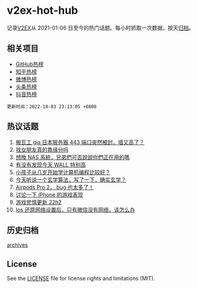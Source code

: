 # v2ex-hot-hub

 记录[V2EX](https://www.v2ex.com/)从 2021-01-06 日至今的热门话题。每小时抓取一次数据，按天[归档](archives)。
 
 ## 相关项目

- [GitHub热榜](https://github.com/lonnyzhang423/github-hot-hub)
- [知乎热榜](https://github.com/lonnyzhang423/zhihu-hot-hub)
- [微博热榜](https://github.com/lonnyzhang423/weibo-hot-hub)
- [头条热榜](https://github.com/lonnyzhang423/toutiao-hot-hub)
- [抖音热榜](https://github.com/lonnyzhang423/douyin-hot-hub)


 `更新时间：2022-10-03 23:13:05 +0800`

## 热议话题

1. [搬瓦工 gia 日本服务器 443 端口突然被封，墙又高了？](https://www.v2ex.com/t/884476)
1. [找女朋友真的靠缘分吗](https://www.v2ex.com/t/884447)
1. [想換 NAS 系統，兄弟們可否說說你們正在用的嗎](https://www.v2ex.com/t/884464)
1. [有没有发现今天 WALL 特别高](https://www.v2ex.com/t/884527)
1. [小孩子从几岁开始学计算机编程比较好？](https://www.v2ex.com/t/884505)
1. [今天听说一个玄学算法，写了一下，确实玄学？](https://www.v2ex.com/t/884426)
1. [Airpods Pro 2， bug 也太多了！](https://www.v2ex.com/t/884461)
1. [讨论一下 iPhone 的游戏表现](https://www.v2ex.com/t/884465)
1. [游戏党慎更新 22h2](https://www.v2ex.com/t/884419)
1. [Ios 还原网络设置后，只有微信没有网络，该怎么办](https://www.v2ex.com/t/884517)

## 历史归档

[archives](archives)

## License

See the [LICENSE](LICENSE) file for license rights and limitations (MIT).
